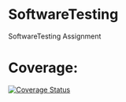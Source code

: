 # SoftwareTesting
SoftwareTesting Assignment 

# Coverage: 
[![Coverage Status](https://coveralls.io/repos/github/Sandesh5214/SoftwareTesting/badge.svg?branch=main)](https://coveralls.io/github/Sandesh5214/SoftwareTesting?branch=main)
